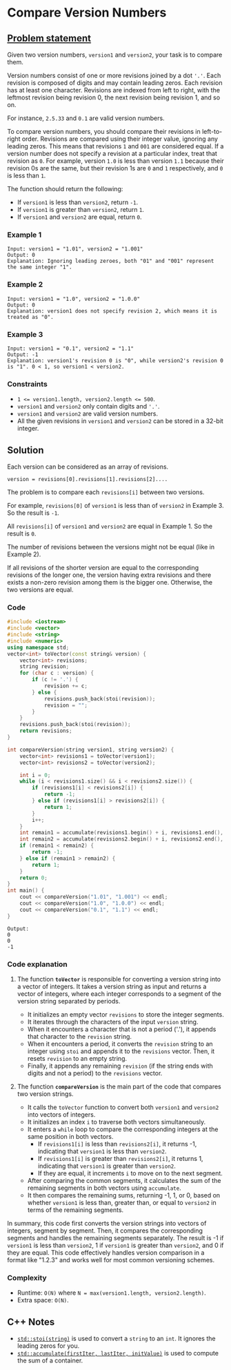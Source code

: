 # Compare Version Numbers

## [Problem statement](https://leetcode.com/problems/compare-version-numbers/)
 
Given two version numbers, `version1` and `version2`, your task is to compare them.

Version numbers consist of one or more revisions joined by a dot `'.'`. Each revision is composed of digits and may contain leading zeros. Each revision has at least one character. Revisions are indexed from left to right, with the leftmost revision being revision 0, the next revision being revision 1, and so on.

For instance, `2.5.33` and `0.1` are valid version numbers.

To compare version numbers, you should compare their revisions in left-to-right order. Revisions are compared using their integer value, ignoring any leading zeros. This means that revisions `1` and `001` are considered equal. If a version number does not specify a revision at a particular index, treat that revision as `0`. For example, version `1.0` is less than version `1.1` because their revision 0s are the same, but their revision 1s are `0` and `1` respectively, and `0` is less than `1`.

The function should return the following:

* If `version1` is less than `version2`, return `-1`.
* If `version1` is greater than `version2`, return `1`.
* If `version1` and `version2` are equal, return `0`. 

### Example 1
```text
Input: version1 = "1.01", version2 = "1.001"
Output: 0
Explanation: Ignoring leading zeroes, both "01" and "001" represent the same integer "1".
```

### Example 2
```text
Input: version1 = "1.0", version2 = "1.0.0"
Output: 0
Explanation: version1 does not specify revision 2, which means it is treated as "0".
```

### Example 3
```text
Input: version1 = "0.1", version2 = "1.1"
Output: -1
Explanation: version1's revision 0 is "0", while version2's revision 0 is "1". 0 < 1, so version1 < version2.
``` 

### Constraints

* `1 <= version1.length, version2.length <= 500`.
* `version1` and `version2` only contain digits and `'.'`.
* `version1` and `version2` are valid version numbers.
* All the given revisions in `version1` and `version2` can be stored in a 32-bit integer.

## Solution
Each version can be considered as an array of revisions.

```text
version = revisions[0].revisions[1].revisions[2]....
```
The problem is to compare each `revisions[i]` between two versions.

For example, `revisions[0]` of `version1` is less than of `version2` in Example 3. So the result is `-1`.

All `revisions[i]` of `version1` and `version2` are equal in Example 1. So the result is `0`.

The number of revisions between the versions might not be equal (like in Example 2). 

If all revisions of the shorter version are equal to the corresponding revisions of the longer one, the version having extra revisions and there exists a non-zero revision among them is the bigger one. Otherwise, the two versions are equal.

### Code

```cpp
#include <iostream>
#include <vector>
#include <string>
#include <numeric>
using namespace std;
vector<int> toVector(const string& version) {
    vector<int> revisions;
    string revision;
    for (char c : version) {
        if (c != '.') {
            revision += c;
        } else {
            revisions.push_back(stoi(revision));
            revision = "";
        }
    }
    revisions.push_back(stoi(revision));
    return revisions;
}

int compareVersion(string version1, string version2) { 
    vector<int> revisions1 = toVector(version1);    
    vector<int> revisions2 = toVector(version2);

    int i = 0;
    while (i < revisions1.size() && i < revisions2.size()) {
        if (revisions1[i] < revisions2[i]) {
            return -1;
        } else if (revisions1[i] > revisions2[i]) {
            return 1;
        }
        i++;
    }
    int remain1 = accumulate(revisions1.begin() + i, revisions1.end(), 0);
    int remain2 = accumulate(revisions2.begin() + i, revisions2.end(), 0);
    if (remain1 < remain2) {
        return -1;
    } else if (remain1 > remain2) {
        return 1;
    }
    return 0;
}
int main() {
    cout << compareVersion("1.01", "1.001") << endl;
    cout << compareVersion("1.0", "1.0.0") << endl;
    cout << compareVersion("0.1", "1.1") << endl;
}
```
```text
Output:
0
0
-1
```
### Code explanation

1. The function **`toVector`** is responsible for converting a version string into a vector of integers. It takes a version string as input and returns a vector of integers, where each integer corresponds to a segment of the version string separated by periods.

    - It initializes an empty vector `revisions` to store the integer segments.
    - It iterates through the characters of the input `version` string.
    - When it encounters a character that is not a period ('.'), it appends that character to the `revision` string.
    - When it encounters a period, it converts the `revision` string to an integer using `stoi` and appends it to the `revisions` vector. Then, it resets `revision` to an empty string.
    - Finally, it appends any remaining `revision` (if the string ends with digits and not a period) to the `revisions` vector.

2. The function **`compareVersion`** is the main part of the code that compares two version strings.

    - It calls the `toVector` function to convert both `version1` and `version2` into vectors of integers.
    - It initializes an index `i` to traverse both vectors simultaneously.
    - It enters a `while` loop to compare the corresponding integers at the same position in both vectors.
        - If `revisions1[i]` is less than `revisions2[i]`, it returns -1, indicating that `version1` is less than `version2`.
        - If `revisions1[i]` is greater than `revisions2[i]`, it returns 1, indicating that `version1` is greater than `version2`.
        - If they are equal, it increments `i` to move on to the next segment.
    - After comparing the common segments, it calculates the sum of the remaining segments in both vectors using `accumulate`.
    - It then compares the remaining sums, returning -1, 1, or 0, based on whether `version1` is less than, greater than, or equal to `version2` in terms of the remaining segments.

In summary, this code first converts the version strings into vectors of integers, segment by segment. Then, it compares the corresponding segments and handles the remaining segments separately. The result is -1 if `version1` is less than `version2`, 1 if `version1` is greater than `version2`, and 0 if they are equal. This code effectively handles version comparison in a format like "1.2.3" and works well for most common versioning schemes.

### Complexity
* Runtime: `O(N)` where `N = max(version1.length, version2.length)`.
* Extra space: `O(N)`.

## C++ Notes
* [`std::stoi(string)`](https://en.cppreference.com/w/cpp/string/basic_string/stol) is used to convert a `string` to an `int`. It ignores the leading zeros for you.
* [`std::accumulate(firstIter, lastIter, initValue)`](https://en.cppreference.com/w/cpp/algorithm/accumulate) is used to compute the sum of a container. 



